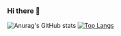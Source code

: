 ### Hi there 👋

![Anurag's GitHub stats](https://github-readme-stats.vercel.app/api?username=luizanurnberg&show_icons=true&theme=dracula)
[![Top Langs](https://github-readme-stats.vercel.app/api/top-langs/?username=luizanurnberg&theme=dracula)](https://github.com/luizanurnberg/github-readme-stats&layout=compact)
